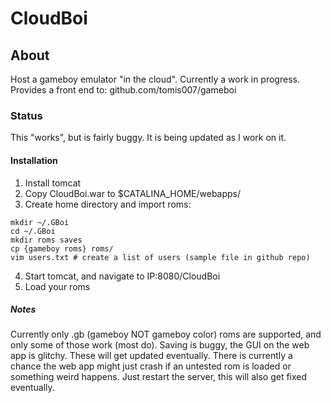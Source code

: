 # CloudBoi

## About
Host a gameboy emulator "in the cloud". Currently a work in progress.
Provides a front end to: github.com/tomis007/gameboi

### Status
This "works", but is fairly buggy. It is being updated as I work on it.


#### Installation
1. Install tomcat 
2. Copy CloudBoi.war to $CATALINA_HOME/webapps/
3. Create home directory and import roms: 
```
mkdir ~/.GBoi
cd ~/.GBoi
mkdir roms saves
cp {gameboy roms} roms/
vim users.txt # create a list of users (sample file in github repo)
```
4. Start tomcat, and navigate to IP:8080/CloudBoi
5. Load your roms


##### Notes
Currently only .gb (gameboy NOT gameboy color) roms are supported,
and only some of those work (most do). Saving is buggy, the GUI on
the web app is glitchy. These will get updated eventually. There is
currently a chance the web app might just crash if an untested rom
is loaded or something weird happens. Just restart the server, 
this will also get fixed eventually.



